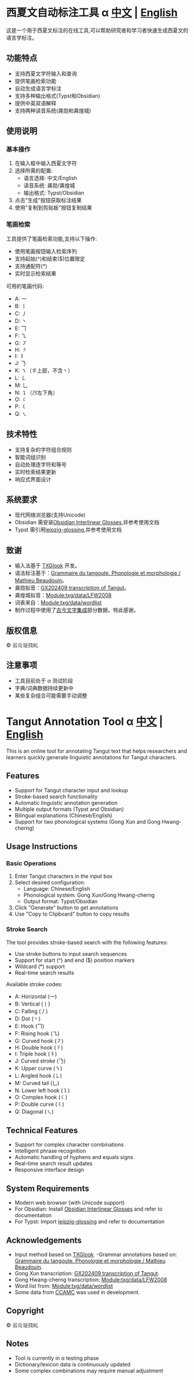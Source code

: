 # 西夏文自动标注工具 α [中文](#西夏文自动标注工具-α) | [English](#tangut-annotation-tool-α)
这是一个用于西夏文标注的在线工具,可以帮助研究者和学习者快速生成西夏文的语言学标注。

## 功能特点

- 支持西夏文字符输入和查询
- 提供笔画检索功能
- 自动生成语言学标注
- 支持多种输出格式(Typst和Obsidian)
- 提供中英双语解释
- 支持两种读音系统(龚勋和龚煌城)

## 使用说明

### 基本操作

1. 在输入框中输入西夏文字符
2. 选择所需的配置:
   - 语言选择: 中文/English
   - 读音系统: 龚勋/龚煌城
   - 输出格式: Typst/Obsidian
3. 点击"生成"按钮获取标注结果
4. 使用"复制到剪贴板"按钮复制结果

### 笔画检索

工具提供了笔画检索功能,支持以下操作:

- 使用笔画按钮输入检索序列
- 支持起始(^)和结束($)位置限定
- 支持通配符(*)
- 实时显示检索结果

可用的笔画代码:
- A: 一
- B: 丨
- C: 丿
- D: 丶
- E: 𠃍
- F: ㇈
- G: ㇇
- H: 𘠄
- I: 𘠅
- J: 𠄎
- K: ㇍（𘇥上部，不含丶）
- L: 𠄌
- M: 乚
- N: ㇊（𗕷左下角）
- O: 𘠈
- P: 𡿨
- Q: ㇏

## 技术特性

- 支持复杂的字符组合规则
- 智能词组识别
- 自动处理连字符和等号
- 实时检索结果更新
- 响应式界面设计

## 系统要求

- 现代网络浏览器(支持Unicode)
- Obsidian 需安装[Obsidian Interlinear Glosses](https://github.com/Mijyuoon/obsidian-ling-gloss),并参考使用文档
- Typst 需引用[leipzig-glossing](https://typst.app/universe/package/leipzig-glossing/),并参考使用文档

## 致谢

- 输入法基于 [TXGlook](https://github.com/adlpr/TXGlook) 开发。
- 语法标注基于：[Grammaire du tangoute. Phonologie et morphologie / Mathieu Beaudouin](https://theses.hal.science/tel-04711865)。
- 龚勋拟音：[GX202409 transcription of Tangut](https://homepage.univie.ac.at/xun.gong/tangut/phonology-202409.html)。
- 龚煌城拟音：[Module:txg/data/LFW2008](https://en.wiktionary.org/wiki/Module:txg/data/LFW2008)
- 词表来自：[Module:txg/data/wordlist](https://en.wiktionary.org/wiki/Module:txg/data/wordlist)
- 制作过程中使用了[古今文字集成](ccamc.org)部分数据，特此感谢。

## 版权信息

© 𗼇𘝞𗫸𗯿𘍞

## 注意事项

- 工具目前处于 α 测试阶段
- 字典/词典数据持续更新中
- 某些复杂组合可能需要手动调整

# Tangut Annotation Tool α [中文](#西夏文自动标注工具-α) | [English](#tangut-annotation-tool-α)
This is an online tool for annotating Tangut text that helps researchers and learners quickly generate linguistic annotations for Tangut characters.

## Features

- Support for Tangut character input and lookup
- Stroke-based search functionality  
- Automatic linguistic annotation generation
- Multiple output formats (Typst and Obsidian)
- Bilingual explanations (Chinese/English)
- Support for two phonological systems (Gong Xun and Gong Hwang-cherng)

## Usage Instructions

### Basic Operations

1. Enter Tangut characters in the input box
2. Select desired configuration:
   - Language: Chinese/English 
   - Phonological system: Gong Xun/Gong Hwang-cherng
   - Output format: Typst/Obsidian
3. Click "Generate" button to get annotations
4. Use "Copy to Clipboard" button to copy results

### Stroke Search

The tool provides stroke-based search with the following features:

- Use stroke buttons to input search sequences
- Support for start (^) and end ($) position markers
- Wildcard (*) support
- Real-time search results

Available stroke codes:
- A: Horizontal (一)
- B: Vertical (丨) 
- C: Falling (丿)
- D: Dot (丶)
- E: Hook (𠃍)
- F: Rising hook (㇈)
- G: Curved hook (㇇) 
- H: Double hook (𘠄)
- I: Triple hook (𘠅)
- J: Curved stroke (𠄎)
- K: Upper curve (㇍)
- L: Angled hook (𠄌)
- M: Curved tail (乚)
- N: Lower left hook (㇊)
- O: Complex hook (𘠈)
- P: Double curve (𡿨)
- Q: Diagonal (㇏)

## Technical Features

- Support for complex character combinations
- Intelligent phrase recognition
- Automatic handling of hyphens and equals signs
- Real-time search result updates
- Responsive interface design

## System Requirements

- Modern web browser (with Unicode support)
- For Obsidian: Install [Obsidian Interlinear Glosses](https://github.com/Mijyuoon/obsidian-ling-gloss) and refer to documentation
- For Typst: Import [leipzig-glossing](https://typst.app/universe/package/leipzig-glossing/) and refer to documentation

## Acknowledgements

- Input method based on [TXGlook](https://github.com/adlpr/TXGlook).
-Grammar annotations based on: [Grammaire du tangoute. Phonologie et morphologie / Mathieu Beaudouin](https://theses.hal.science/tel-04711865).
- Gong Xun transcription: [GX202409 transcription of Tangut](https://homepage.univie.ac.at/xun.gong/tangut/phonology-202409.html).
- Gong Hwang-cherng transcription: [Module:txg/data/LFW2008](https://en.wiktionary.org/wiki/Module:txg/data/LFW2008)
- Word list from: [Module:txg/data/wordlist](https://en.wiktionary.org/wiki/Module:txg/data/wordlist)
- Some data from [CCAMC](ccamc.org) was used in development.

## Copyright

© 𗼇𘝞𗫸𗯿𘍞

## Notes

- Tool is currently in α testing phase
- Dictionary/lexicon data is continuously updated
- Some complex combinations may require manual adjustment
